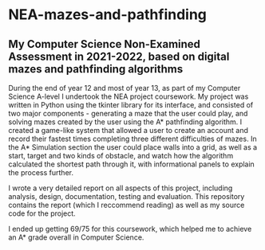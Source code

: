 # NEA-mazes-and-pathfinding
## My Computer Science Non-Examined Assessment in 2021-2022, based on digital mazes and pathfinding algorithms

During the end of year 12 and most of year 13, as part of my Computer Science A-level I undertook the NEA project coursework. My project was written in Python using the tkinter library for its interface, and consisted of two major components - generating a maze that the user could play, and solving mazes created by the user using the A* pathfinding algorithm. I created a game-like system that allowed a user to create an account and record their fastest times completing three different difficulties of mazes. In the A* Simulation section the user could place walls into a grid, as well as a start, target and two kinds of obstacle, and watch how the algorithm calculated the shortest path through it, with informational panels to explain the process further.

I wrote a very detailed report on all aspects of this project, including analysis, design, documentation, testing and evaluation. This repository contains the report (which I reccommend reading) as well as my source code for the project.

I ended up getting 69/75 for this coursework, which helped me to achieve an A* grade overall in Computer Science.
